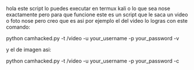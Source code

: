 hola este script lo puedes executar en termux kali o lo que sea nose exactamente pero para que funcione este es un script que le saca un video o foto nose pero creo que es asi
por ejemplo el del video lo logras con este comando:

python camhacked.py -t <ip>/video -u your_username -p your_password -v

y el de imagen asi:

python camhacked.py -t <ip>/video -u your_username -p your_password -c
